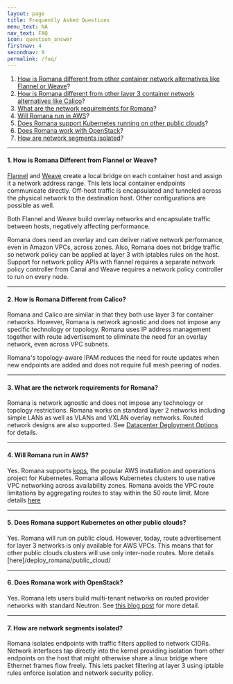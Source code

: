 ```yaml
---
layout: page
title: Frequently Asked Questions
menu_text: NA
nav_text: FAQ
icon: question_answer
firstnav: 4
secondnav: 9
permalink: /faq/
---
```


1. [How is Romana different from other container network alternatives like Flannel or Weave](#how-is-romana-different-from-flannel-or-weave)?
1. [How is Romana different from other layer 3 container network alternatives like Calico](#how-is-romana-different-from-calico)?
1. [What are the network requirements for Romana](#what-are-the-network-requirements-for-romana)?
1. [Will Romana run in AWS](#will-romana-run-in-aws)?
1. [Does Romana support Kubernetes running on other public clouds](#does-romana-support-kubernetes-running-on-other-public-clouds)?
1. [Does Romana work with OpenStack](#does-romana-work-with-openstack)?
1. [How are network segments isolated](#how-are-network-segments-isolated)?

---

#### 1. How is Romana Different from Flannel or Weave?

[Flannel](https://coreos.com/flannel/docs/latest/) and [Weave](https://www.weave.works/products/weave-net/) create a local bridge on each container host and assign it a network address range. This lets local container endpoints communicate directly. Off-host traffic is encapsulated and tunneled across the physical network to the destination host. Other configurations are possible as well.

Both Flannel and Weave build overlay networks and encapsulate traffic between hosts, negatively affecting performance.

Romana does need an overlay and can deliver native network performance, even in Amazon VPCs, across zones. Also, Romana does not bridge traffic so network policy can be applied at layer 3 with iptables rules on the host. Support for network policy APIs with flannel requires a separate network policy controller from Canal and Weave requires a network policy controller to run on every node.

---

#### 2. How is Romana Different from Calico?

Romana and Calico are similar in that they both use layer 3 for container networks. However, Romana is network agnostic and does not impose any specific technology or topology. Romana uses IP address management together with route advertisement to eliminate the need for an overlay network, even across VPC subnets.

Romana's topology-aware IPAM reduces the need for route updates when new endpoints are added and does not require full mesh peering of nodes.

---

#### 3. What are the network requirements for Romana?

Romana is network agnostic and does not impose any technology or topology restrictions. Romana works on standard layer 2 networks including simple LANs as well as VLANs and VXLAN overlay networks. Routed network designs are also supported. See [Datacenter Deployment Options](/deploy_romana/datacenter/) for details.

---

#### 4. Will Romana run in AWS?

Yes. Romana supports [kops](https://github.com/kubernetes/kops), the popular AWS installation and operations project for Kubernetes. Romana allows Kubernetes clusters to use native VPC networking across availability zones. Romana avoids the VPC route limitations by aggregating routes to stay within the 50 route limit. More details [here](/deploy_romana/public_cloud/)


---

#### 5. Does Romana support Kubernetes on other public clouds?

Yes. Romana will run on public cloud. However, today, route advertisement for layer 3 networks is only available for AWS VPCs. This means that for other public clouds clusters will use only inter-node routes. More details [here]/deploy_romana/public_cloud/

---

#### 6. Does Romana work with OpenStack?

Yes. Romana lets users build multi-tenant networks on routed provider networks with standard Neutron. See [this blog post](/blog/routed-provider-networks/) for more detail.

---

#### 7. How are network segments isolated?

Romana isolates endpoints with traffic filters applied to network CIDRs. Network interfaces tap directly into the kernel providing isolation from other endpoints on the host that might otherwise share a linux bridge where Ethernet frames flow freely. This lets packet filtering at layer 3 using iptable rules enforce isolation and network security policy.
